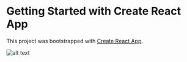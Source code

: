 # Getting Started with Create React App

This project was bootstrapped with [Create React App](https://github.com/facebook/create-react-app).

![alt text](https://prismatic-pika-ea6e9f.netlify.app/)
